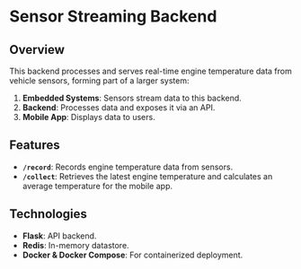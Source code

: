 # Sensor Streaming Backend

## Overview
This backend processes and serves real-time engine temperature data from vehicle sensors, forming part of a larger system:
1. **Embedded Systems**: Sensors stream data to this backend.
2. **Backend**: Processes data and exposes it via an API.
3. **Mobile App**: Displays data to users.

## Features
- **`/record`**: Records engine temperature data from sensors.
- **`/collect`**: Retrieves the latest engine temperature and calculates an average temperature for the mobile app.

## Technologies
- **Flask**: API backend.
- **Redis**: In-memory datastore.
- **Docker & Docker Compose**: For containerized deployment.
